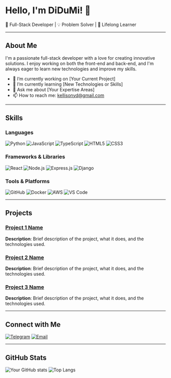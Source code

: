 # Hello, I'm DiDuMi! 👋

🚀 Full-Stack Developer | 💡 Problem Solver | 🌱 Lifelong Learner

---

## About Me

I'm a passionate full-stack developer with a love for creating innovative solutions. I enjoy working on both the front-end and back-end, and I'm always eager to learn new technologies and improve my skills.

- 🔭 I’m currently working on [Your Current Project]
- 🌱 I’m currently learning [New Technologies or Skills]
- 💬 Ask me about [Your Expertise Areas]
- 📫 How to reach me: kellisonyd@gmail.com

---

## Skills

### Languages
![Python](https://img.shields.io/badge/Python-3776AB?style=for-the-badge&logo=python&logoColor=white)
![JavaScript](https://img.shields.io/badge/JavaScript-F7DF1E?style=for-the-badge&logo=javascript&logoColor=black)
![TypeScript](https://img.shields.io/badge/TypeScript-007ACC?style=for-the-badge&logo=typescript&logoColor=white)
![HTML5](https://img.shields.io/badge/HTML5-E34F26?style=for-the-badge&logo=html5&logoColor=white)
![CSS3](https://img.shields.io/badge/CSS3-1572B6?style=for-the-badge&logo=css3&logoColor=white)

### Frameworks & Libraries
![React](https://img.shields.io/badge/React-61DAFB?style=for-the-badge&logo=react&logoColor=black)
![Node.js](https://img.shields.io/badge/Node.js-339933?style=for-the-badge&logo=nodedotjs&logoColor=white)
![Express.js](https://img.shields.io/badge/Express.js-000000?style=for-the-badge&logo=express&logoColor=white)
![Django](https://img.shields.io/badge/Django-092E20?style=for-the-badge&logo=django&logoColor=white)

### Tools & Platforms
![GitHub](https://img.shields.io/badge/GitHub-181717?style=for-the-badge&logo=github&logoColor=white)
![Docker](https://img.shields.io/badge/Docker-2496ED?style=for-the-badge&logo=docker&logoColor=white)
![AWS](https://img.shields.io/badge/AWS-232F3E?style=for-the-badge&logo=amazonaws&logoColor=white)
![VS Code](https://img.shields.io/badge/VS%20Code-0078d7?style=for-the-badge&logo=visual-studio-code&logoColor=white)

---

## Projects

### [Project 1 Name](https://github.com/DiDuMi/project1)
**Description**: Brief description of the project, what it does, and the technologies used.

### [Project 2 Name](https://github.com/DiDuMi/project2)
**Description**: Brief description of the project, what it does, and the technologies used.

### [Project 3 Name](https://github.com/DiDuMi/project3)
**Description**: Brief description of the project, what it does, and the technologies used.

---

## Connect with Me

[![Telegram](https://img.shields.io/badge/Telegram-2CA5E0?style=for-the-badge&logo=telegram&logoColor=white)](https://t.me/DiDumi)
[![Email](https://img.shields.io/badge/Email-EA4335?style=for-the-badge&logo=gmail&logoColor=white)](mailto:kellisonyd@gmail.com)

---

## GitHub Stats

![Your GitHub stats](https://github-readme-stats.vercel.app/api?username=DiDuMi&show_icons=true&theme=radical)
![Top Langs](https://github-readme-stats.vercel.app/api/top-langs/?username=DiDuMi&layout=compact&theme=radical)
